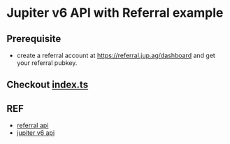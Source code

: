 # Jupiter v6 API with Referral example

## Prerequisite
- create a referral account at https://referral.jup.ag/dashboard and get your referral pubkey.

## Checkout [index.ts](./index.ts)

## REF
- [referral api](https://referral.jup.ag/api)
- [jupiter v6 api](https://station.jup.ag/docs/v6-beta/swap-api)
